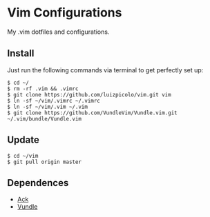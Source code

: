 # Vim Configurations

My .vim dotfiles and configurations. 	

## Install

Just run the following commands via terminal to get perfectly set up:

    $ cd ~/
    $ rm -rf .vim && .vimrc    
    $ git clone https://github.com/luizpicolo/vim.git vim
    $ ln -sf ~/vim/.vimrc ~/.vimrc
    $ ln -sf ~/vim/.vim ~/.vim   
    $ git clone https://github.com/VundleVim/Vundle.vim.git ~/.vim/bundle/Vundle.vim

## Update

    $ cd ~/vim    
    $ git pull origin master

## Dependences

 - [Ack](https://beyondgrep.com/install/)
 - [Vundle](https://github.com/VundleVim/Vundle.vim.git)
